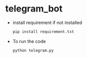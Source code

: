 # telegram_bot

* install requirement if not installed
  ```sh
  pip install requirement.txt
  ```  

* To run the code
  ```sh
  python telegram.py
  ``` 
